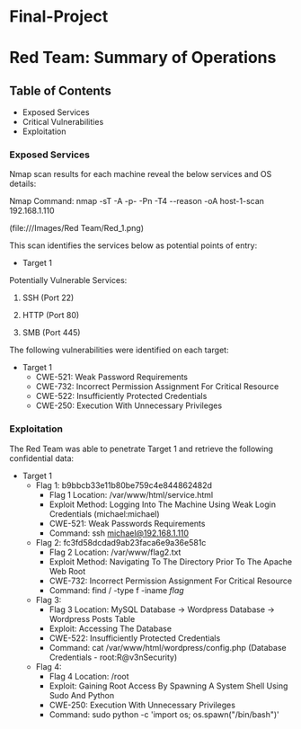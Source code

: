 # Final-Project

# Red Team: Summary of Operations

## [](https://github.com/the-Coding-Boot-Camp-at-UT/UTA-VIRT-CYBER-PT-09-2021-U-LOL/blob/master/1-Lesson-Plans/24-Final-Project/Resources/OffensiveTemplate.md#table-of-contents)Table of Contents

- Exposed Services
- Critical Vulnerabilities
- Exploitation

### [](https://github.com/the-Coding-Boot-Camp-at-UT/UTA-VIRT-CYBER-PT-09-2021-U-LOL/blob/master/1-Lesson-Plans/24-Final-Project/Resources/OffensiveTemplate.md#exposed-services)Exposed Services

Nmap scan results for each machine reveal the below services and OS details:

Nmap Command: nmap -sT -A -p- -Pn -T4 --reason -oA host-1-scan 192.168.1.110

(file:///Images/Red Team/Red_1.png)

This scan identifies the services below as potential points of entry:

- Target 1

Potentially Vulnerable Services:

1. SSH (Port 22)

2. HTTP (Port 80)

3. SMB (Port 445)

The following vulnerabilities were identified on each target:

- Target 1
    - CWE-521: Weak Password Requirements
    - CWE-732: Incorrect Permission Assignment For Critical Resource
    - CWE-522: Insufficiently Protected Credentials
    - CWE-250: Execution With Unnecessary Privileges

### [](https://github.com/the-Coding-Boot-Camp-at-UT/UTA-VIRT-CYBER-PT-09-2021-U-LOL/blob/master/1-Lesson-Plans/24-Final-Project/Resources/OffensiveTemplate.md#exploitation)Exploitation

The Red Team was able to penetrate Target 1 and retrieve the following confidential data:

- Target 1
    - Flag 1: b9bbcb33e11b80be759c4e844862482d
        - Flag 1 Location: /var/www/html/service.html
        - Exploit Method: Logging Into The Machine Using Weak Login Credentials (michael:michael)
        - CWE-521: Weak Passwords Requirements
        - Command: ssh michael@192.168.1.110
    - Flag 2: fc3fd58dcdad9ab23faca6e9a36e581c
        - Flag 2 Location: /var/www/flag2.txt
        - Exploit Method: Navigating To The Directory Prior To The Apache Web Root
        - CWE-732: Incorrect Permission Assignment For Critical Resource
        - Command: find / -type f -iname *flag*
    - Flag 3:
        - Flag 3 Location: MySQL Database -> Wordpress Database -> Wordpress Posts Table
        - Exploit: Accessing The Database
        - CWE-522: Insufficiently Protected Credentials
        - Command: cat /var/www/html/wordpress/config.php (Database Credentials - root:R@v3nSecurity)
    - Flag 4:
        - Flag 4 Location: /root
        - Exploit: Gaining Root Access By Spawning A System Shell Using Sudo And Python
        - CWE-250: Execution With Unnecessary Privileges
        - Command: sudo python -c 'import os; os.spawn("/bin/bash")'
